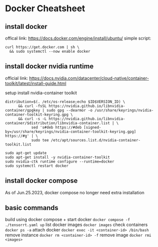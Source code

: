 # Docker Cheatsheet
## install docker
offical link: https://docs.docker.com/engine/install/ubuntu/
simple script:
```
curl https://get.docker.com | sh \
  && sudo systemctl --now enable docker
```
## install docker nvidia runtime
official link: https://docs.nvidia.com/datacenter/cloud-native/container-toolkit/latest/install-guide.html

setup 
install nvidia-container toolkit
```
distribution=$(. /etc/os-release;echo $ID$VERSION_ID) \
      && curl -fsSL https://nvidia.github.io/libnvidia-container/gpgkey | sudo gpg --dearmor -o /usr/share/keyrings/nvidia-container-toolkit-keyring.gpg \
      && curl -s -L https://nvidia.github.io/libnvidia-container/$distribution/libnvidia-container.list | \
            sed 's#deb https://#deb [signed-by=/usr/share/keyrings/nvidia-container-toolkit-keyring.gpg] https://#g' | \
            sudo tee /etc/apt/sources.list.d/nvidia-container-toolkit.list

sudo apt-get update
sudo apt-get install -y nvidia-container-toolkit
sudo nvidia-ctk runtime configure --runtime=docker
sudo systemctl restart docker
```
## install docker compose
As of Jun.25.2023, docker compose no longer need extra installation 


## basic commands 
build using docker compose + start docker
`docker compose -f ./tensorrt.yaml up`
list docker images
`docker images`
check containers
`docker ps -a`
attach docker
`docker exec -it <container-id> /bin/bash`
remove instance
`docker rm <container-id> -f`
remove image
`docker rmi <images>`

